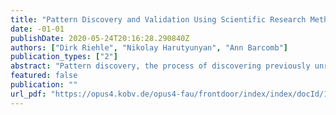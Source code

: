```yaml
---
title: "Pattern Discovery and Validation Using Scientific Research Methods"
date: -01-01
publishDate: 2020-05-24T20:16:28.290840Z
authors: ["Dirk Riehle", "Nikolay Harutyunyan", "Ann Barcomb"]
publication_types: ["2"]
abstract: "Pattern discovery, the process of discovering previously unrecognized patterns, is usually performed as an ad-hoc process with little resulting certainty in the quality of the proposed patterns. Pattern validation, the process of validating the accuracy of proposed patterns, has rarely gone beyond the simple heuristic of \"the rule of three\". This article shows how to use established scientific research methods for the purpose of pattern discovery and validation. The result is an approach to pattern discovery and validation that can provide the same certainty that traditional scientific research methods can provide for the theories they are used to validate. This article describes our approach and explores its usefulness for pattern discovery and evaluation in a series of studies."
featured: false
publication: ""
url_pdf: "https://opus4.kobv.de/opus4-fau/frontdoor/index/index/docId/13270"
---
```


